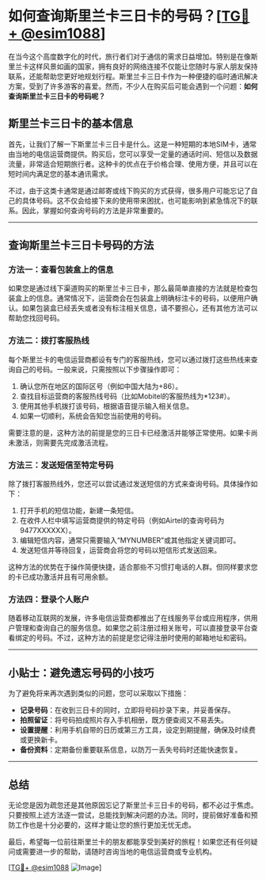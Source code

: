 # 如何查询斯里兰卡三日卡的号码？[[TG💪+ @esim1088](https://t.me/s/esim1088)]

在当今这个高度数字化的时代，旅行者们对于通信的需求日益增加。特别是在像斯里兰卡这样风景如画的国家，拥有良好的网络连接不仅能让您随时与家人朋友保持联系，还能帮助您更好地规划行程。斯里兰卡三日卡作为一种便捷的临时通讯解决方案，受到了许多游客的喜爱。然而，不少人在购买后可能会遇到一个问题：**如何查询斯里兰卡三日卡的号码呢？**

## 斯里兰卡三日卡的基本信息

首先，让我们了解一下斯里兰卡三日卡是什么。这是一种短期的本地SIM卡，通常由当地的电信运营商提供。购买后，您可以享受一定量的通话时间、短信以及数据流量，非常适合短期旅行者。这种卡的优点在于价格合理、使用方便，并且可以在短时间内满足您的基本通讯需求。

不过，由于这类卡通常是通过邮寄或线下购买的方式获得，很多用户可能忘记了自己的具体号码。这不仅会给接下来的使用带来困扰，也可能影响到紧急情况下的联系。因此，掌握如何查询号码的方法是非常重要的。

---

## 查询斯里兰卡三日卡号码的方法

### 方法一：查看包装盒上的信息

如果您是通过线下渠道购买的斯里兰卡三日卡，那么最简单直接的方法就是检查包装盒上的信息。通常情况下，运营商会在包装盒上明确标注卡的号码，以便用户确认。如果包装盒已经丢失或者没有标注相关信息，请不要担心，还有其他方法可以帮助您找回号码。

### 方法二：拨打客服热线

每个斯里兰卡的电信运营商都设有专门的客服热线，您可以通过拨打这些热线来查询自己的号码。一般来说，只需按照以下步骤操作即可：

1. 确认您所在地区的国际区号（例如中国大陆为+86）。
2. 查找目标运营商的客服热线号码（比如Mobitel的客服热线为*123#）。
3. 使用其他手机拨打该号码，根据语音提示输入相关信息。
4. 如果一切顺利，系统会告知您当前使用的号码。

需要注意的是，这种方法的前提是您的三日卡已经激活并能够正常使用。如果卡尚未激活，则需要先完成激活流程。

### 方法三：发送短信至特定号码

除了拨打客服热线外，您还可以尝试通过发送短信的方式来查询号码。具体操作如下：

1. 打开手机的短信功能，新建一条短信。
2. 在收件人栏中填写运营商提供的特定号码（例如Airtel的查询号码为9477XXXXXX）。
3. 编辑短信内容，通常只需要输入“MYNUMBER”或其他指定关键词即可。
4. 发送短信并等待回复，运营商会将您的号码以短信形式发送回来。

这种方法的优势在于操作简便快捷，适合那些不习惯打电话的人群。但同样要求您的卡已成功激活并且有可用余额。

### 方法四：登录个人账户

随着移动互联网的发展，许多电信运营商都推出了在线服务平台或应用程序，供用户管理和查询自己的服务信息。如果您之前注册过相关账号，可以直接登录平台查看绑定的号码。不过，这种方法的前提是您记得注册时使用的邮箱地址和密码。

---

## 小贴士：避免遗忘号码的小技巧

为了避免将来再次遇到类似的问题，您可以采取以下措施：

- **记录号码**：在收到三日卡的同时，立即将号码抄录下来，并妥善保存。
- **拍照留证**：将号码拍成照片存入手机相册，既方便查阅又不易丢失。
- **设置提醒**：利用手机自带的日历或第三方工具，设定到期提醒，确保及时续费或更换新卡。
- **备份资料**：定期备份重要联系信息，以防万一丢失号码时还能快速恢复。

---

## 总结

无论您是因为疏忽还是其他原因忘记了斯里兰卡三日卡的号码，都不必过于焦虑。只要按照上述方法逐一尝试，总能找到解决问题的办法。同时，提前做好准备和预防工作也是十分必要的，这样才能让您的旅行更加无忧无虑。

最后，希望每一位前往斯里兰卡的朋友都能享受到美好的旅程！如果您还有任何疑问或需要进一步的帮助，请随时咨询当地的电信运营商或专业机构。

[[TG💪+ @esim1088](https://t.me/s/esim1088) ![Image](https://i.postimg.cc/4NQfJmqS/Snipaste-2025-05-13-00-14-12.png)]